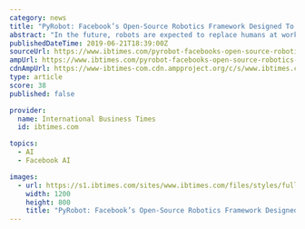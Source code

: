 ```yaml
---
category: news
title: "PyRobot: Facebook’s Open-Source Robotics Framework Designed To Make Controlling Bots Easy"
abstract: "In the future, robots are expected to replace humans at workplace, be used to clean hazardous waste and even scope out the Lunar surface for potential human habitats. But programming robots to perform even simple tasks isn’t easy, especially for amateur ..."
publishedDateTime: 2019-06-21T18:39:00Z
sourceUrl: https://www.ibtimes.com/pyrobot-facebooks-open-source-robotics-framework-designed-make-controlling-bots-easy-2802365
ampUrl: https://www.ibtimes.com/pyrobot-facebooks-open-source-robotics-framework-designed-make-controlling-bots-easy-2802365?amp=1
cdnAmpUrl: https://www-ibtimes-com.cdn.ampproject.org/c/s/www.ibtimes.com/pyrobot-facebooks-open-source-robotics-framework-designed-make-controlling-bots-easy-2802365?amp=1
type: article
score: 38
published: false

provider:
  name: International Business Times
  id: ibtimes.com

topics:
  - AI
  - Facebook AI

images:
  - url: https://s1.ibtimes.com/sites/www.ibtimes.com/files/styles/full/public/2019/04/03/facebook.jpg
    width: 1200
    height: 800
    title: "PyRobot: Facebook’s Open-Source Robotics Framework Designed To Make Controlling Bots Easy"
---
```

